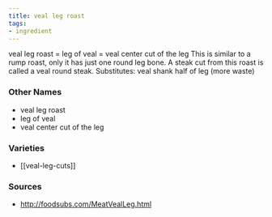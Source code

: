 ```yaml
---
title: veal leg roast
tags:
- ingredient
---
```

veal leg roast = leg of veal = veal center cut of the leg This is similar to a rump roast, only it has just one round leg bone. A steak cut from this roast is called a veal round steak. Substitutes: veal shank half of leg (more waste)

### Other Names

* veal leg roast
* leg of veal
* veal center cut of the leg

### Varieties

* [[veal-leg-cuts]]

### Sources
* http://foodsubs.com/MeatVealLeg.html
